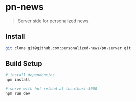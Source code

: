 # pn-news

> Server side for personalized news.


## Install

```sh
git clone git@github.com:personalized-news/pn-server.git
```


## Build Setup

``` bash
# install dependencies
npm install

# serve with hot reload at localhost:3000
npm run dev
```
